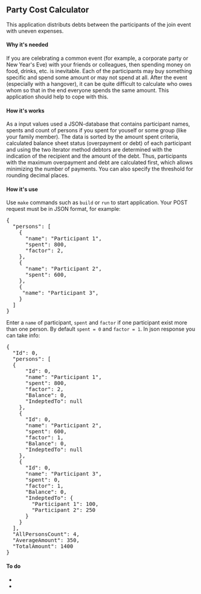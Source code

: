 <html>

<head>
    <h2>Party Cost Calculator</h2>
    This application distributs debts between the participants of the join event with uneven expenses.
</head>

<body>
    <div>
        <h4>Why it's needed</h4>
        <a>
            If you are celebrating a common event (for example, a corporate party or New Year's Eve) with your friends
            or colleagues, then spending money on food, drinks, etc. is inevitable. Each of the participants may buy
            something specific and spend some amount or may not spend at all. After the event (especially with a
            hangover), it can be quite difficult to calculate who owes whom so that in the end everyone spends the same
            amount. This application should help to cope with this.
        </a>
    </div>
    <div>
        <h4>
            How it's works
        </h4>
        <a>
            As a input values used a JSON-database that contains participant names, spents and count of persons if you 
            spent for youself or some group (like your family member).
            The data is sorted by the amount spent criteria, calculated balance sheet status (overpayment or debt) of
            each participant and using the two iterator method debtors are determined with the indication of the
            recipient and the amount of the debt. Thus, participants with the maximum overpayment and debt are
            calculated first, which allows minimizing the number of payments. You can also specify the threshold for
            rounding decimal places.
        </a>
    </div>
     <div>
        <h4>
            How it's use
        </h4>
        <a>
            Use <code>make</code> commands such as <code>build</code> or <code>run</code> to start application.
            Your POST request must be in JSON format, for example:
            <pre>
{
  "persons": [
    {
      "name": "Participant 1",
      "spent": 800,
      "factor": 2,
    },
    {
      "name": "Participant 2",
      "spent": 600,
    },
    {
     "name": "Participant 3",
    }
  ]
}</pre>
            Enter a <code>name</code> of participant, <code>spent</code> and <code>factor</code> if one participant exist more than one person. By default <code>spent = 0</code> and <code>factor = 1</code>.
            In json response you can take info:
            <pre>
{
  "Id": 0,
  "persons": [
  {
      "Id": 0,
      "name": "Participant 1",
      "spent": 800,
      "factor": 2,
      "Balance": 0,
      "IndeptedTo": null
    },
    {
      "Id": 0,
      "name": "Participant 2",
      "spent": 600,
      "factor": 1,
      "Balance": 0,
      "IndeptedTo": null
    },
    {
      "Id": 0,
      "name": "Participant 3",
      "spent": 0,
      "factor": 1,
      "Balance": 0,
      "IndeptedTo": {
        "Participant 1": 100,
        "Participant 2": 250
      }
    }
  ],
  "AllPersonsCount": 4,
  "AverageAmount": 350,
  "TotalAmount": 1400
}</pre>
        </a>
    </div>
    <div>
        <h4>
            To do
        </h4>
        <a>
            <ul>
                <li></li>
                <li></li>
            </ul>
        </a>
    </div>
</body>

</html>
